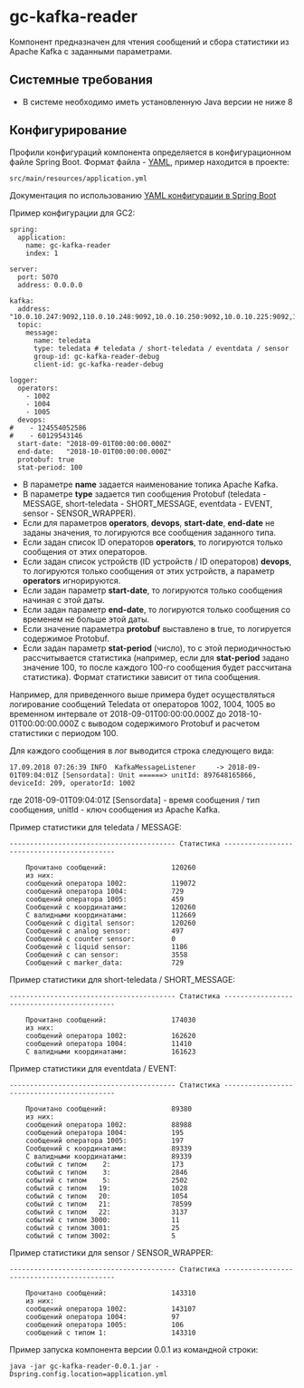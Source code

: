 # gc-kafka-reader

Компонент предназначен для чтения сообщений и сбора статистики из Apache Kafka с заданными параметрами.


## Системные требования

- В системе необходимо иметь установленную Java версии не ниже 8


## Конфигурирование

Профили конфигураций компонента определяется в конфигурационном файле Spring Boot. Формат файла - [YAML](http://www.yaml.org/spec/1.2/spec.html), пример находится в проекте:

```
src/main/resources/application.yml
```

Документация по использованию [YAML конфигурации в Spring Boot](http://docs.spring.io/spring-boot/docs/current/reference/html/boot-features-external-config.html#boot-features-external-config-yaml)

Пример конфигурации для GC2:

```
spring:
  application:
    name: gc-kafka-reader
    index: 1

server:
  port: 5070
  address: 0.0.0.0

kafka:
  address: "10.0.10.247:9092,110.0.10.248:9092,10.0.10.250:9092,10.0.10.225:9092,10.0.10.224:9092,10.0.10.223:9092"
  topic:
    message:
      name: teledata
      type: teledata # teledata / short-teledata / eventdata / sensor
      group-id: gc-kafka-reader-debug
      client-id: gc-kafka-reader-debug

logger:
  operators:
    - 1002
    - 1004
    - 1005
  devops:
#    - 124554052586
#    - 60129543146
  start-date: "2018-09-01T00:00:00.000Z"
  end-date:   "2018-10-01T00:00:00.000Z"
  protobuf: true
  stat-period: 100
```

- В параметре **name** задается наименование топика Apache Kafka.
- В параметре **type** задается тип сообщения Protobuf (teledata - MESSAGE, short-teledata - SHORT_MESSAGE, eventdata - EVENT, sensor - SENSOR_WRAPPER).
- Если для параметров **operators**, **devops**, **start-date**, **end-date** не заданы значения, то логируются все сообщения заданного типа.
- Если задан список ID операторов **operators**, то логируются только сообщения от этих операторов.
- Если задан список устройств (ID устройств / ID операторов) **devops**, то логируются только сообщения от этих устройств, а параметр **operators** игнорируются.
- Если задан параметр **start-date**, то логируются только сообщения начиная с этой даты.
- Если задан параметр **end-date**, то логируются только сообщения со временем не больше этой даты.
- Если значение параметра **protobuf** выставлено в true, то логируется содержимое Protobuf.
- Если задан параметр **stat-period** (число), то с этой периодичностью рассчитывается статистика (например, если для **stat-period** задано значение 100, то после каждого 100-го сообщения будет рассчитана статистика). Формат статистики зависит от типа сообщения.

Например, для приведенного выше примера будет осуществляться логирование сообщений Teledata от операторов 1002, 1004, 1005 во временном интервале от 2018-09-01T00:00:00.000Z до 2018-10-01T00:00:00.000Z с выводом содержимого Protobuf и расчетом статистики с периодом 100.

Для каждого сообщения в лог выводится строка следующего вида: 
```
17.09.2018 07:26:39 INFO  KafkaMessageListener     -> 2018-09-01T09:04:01Z [Sensordata]: Unit ======> unitId: 897648165866, deviceId: 209, operatorId: 1002
```
где 2018-09-01T09:04:01Z [Sensordata] - время сообщения / тип сообщения,
unitId - ключ сообщения из Apache Kafka.

Пример статистики для teledata / MESSAGE:
```
----------------------------------------- Статистика -------------------------------------------

	Прочитано сообщений:				120260
	из них:
	сообщений оператора 1002:			119072
	сообщений оператора 1004:			729
	сообщений оператора 1005:			459
	Сообщений с координатами:			120260
	С валидными координатами:			112669
	Сообщений с digital sensor:			120260
	Сообщений с analog sensor:			497
	Сообщений с counter sensor:			0
	Сообщений с liquid sensor:			1186
	Сообщений с can sensor:   			3558
	Сообщений с marker_data:			729
```

Пример статистики для short-teledata / SHORT_MESSAGE:
```
----------------------------------------- Статистика -------------------------------------------

	Прочитано сообщений:				174030
	из них:
	сообщений оператора 1002:			162620
	сообщений оператора 1004:			11410
	С валидными координатами:			161623
```

Пример статистики для eventdata / EVENT:
```
----------------------------------------- Статистика -------------------------------------------

	Прочитано сообщений:				89380
	из них:
	сообщений оператора 1002:			88988
	сообщений оператора 1004:			195
	сообщений оператора 1005:			197
	Сообщений с координатами:			89339
	С валидными координатами:			89339
	событий с типом    2:				173
	событий с типом    3:				2846
	событий с типом    5:				2502
	событий с типом   19:				1028
	событий с типом   20:				1054
	событий с типом   21:				78599
	событий с типом   22:				3137
	событий с типом 3000:				11
	событий с типом 3001:				25
	событий с типом 3002:				5
```

Пример статистики для sensor / SENSOR_WRAPPER:
```
----------------------------------------- Статистика -------------------------------------------

	Прочитано сообщений:				143310
	из них:
	сообщений оператора 1002:			143107
	сообщений оператора 1004:			97
	сообщений оператора 1005:			106
	сообщений с типом 1:				143310
```

Пример запуска компонента версии 0.0.1 из командной строки:
```
java -jar gc-kafka-reader-0.0.1.jar -Dspring.config.location=application.yml

```

